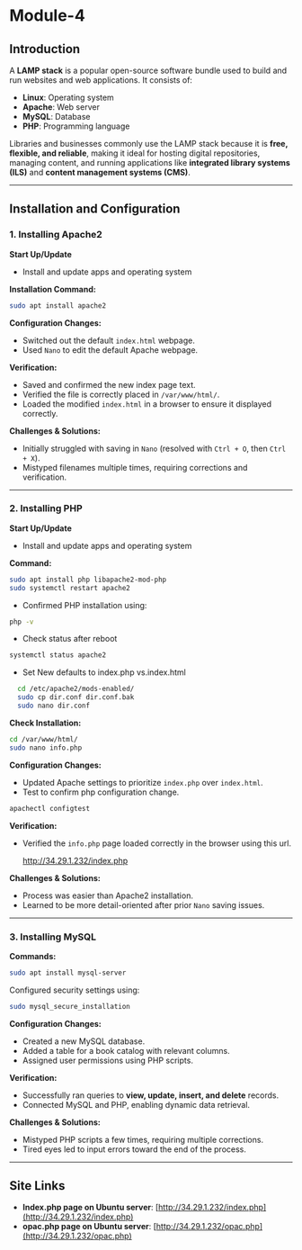 # Module-4

## Introduction

A **LAMP stack** is a popular open-source software bundle used to build and run websites and web applications. It consists of:

- **Linux**: Operating system  
- **Apache**: Web server  
- **MySQL**: Database  
- **PHP**: Programming language  

Libraries and businesses commonly use the LAMP stack because it is **free, flexible, and reliable**, making it ideal for hosting digital repositories, managing content, and running applications like **integrated library systems (ILS)** and **content management systems (CMS)**.

---

## Installation and Configuration

### 1. Installing Apache2  
**Start Up/Update**

- Install and update apps and operating system

**Installation Command:**  
```sh
sudo apt install apache2
```

**Configuration Changes:**  
- Switched out the default `index.html` webpage.  
- Used `Nano` to edit the default Apache webpage.  

**Verification:**  
- Saved and confirmed the new index page text.  
- Verified the file is correctly placed in `/var/www/html/`.  
- Loaded the modified `index.html` in a browser to ensure it displayed correctly.  

**Challenges & Solutions:**  
- Initially struggled with saving in `Nano` (resolved with `Ctrl + O`, then `Ctrl + X`).  
- Mistyped filenames multiple times, requiring corrections and verification.  

---

### 2. Installing PHP  

**Start Up/Update**

- Install and update apps and operating system

**Command:**  

```sh
sudo apt install php libapache2-mod-php
sudo systemctl restart apache2
```

- Confirmed PHP installation using:  
```sh
php -v
```

- Check status after reboot
```sh
systemctl status apache2
```
- Set New defaults to index.php vs.index.html
```sh
  cd /etc/apache2/mods-enabled/
  sudo cp dir.conf dir.conf.bak
  sudo nano dir.conf
```

**Check Installation:**
```sh
cd /var/www/html/
sudo nano info.php
```

**Configuration Changes:**  
- Updated Apache settings to prioritize `index.php` over `index.html`.  
- Test to confirm php configuration change.  
```sh
apachectl configtest
```
**Verification:** 

- Verified the `info.php` page loaded correctly in the browser using this url.
  
  http://34.29.1.232/index.php

**Challenges & Solutions:**  
- Process was easier than Apache2 installation.  
- Learned to be more detail-oriented after prior `Nano` saving issues.  

---

### 3. Installing MySQL  

**Commands:**  
```sh
sudo apt install mysql-server
```

Configured security settings using:  
```sh
sudo mysql_secure_installation
```

**Configuration Changes:**  
- Created a new MySQL database.  
- Added a table for a book catalog with relevant columns.  
- Assigned user permissions using PHP scripts.  

**Verification:**  
- Successfully ran queries to **view, update, insert, and delete** records.  
- Connected MySQL and PHP, enabling dynamic data retrieval.  

**Challenges & Solutions:**  
- Mistyped PHP scripts a few times, requiring multiple corrections.  
- Tired eyes led to input errors toward the end of the process.  

---

## Site Links

- **Index.php page on Ubuntu server**: [http://34.29.1.232/index.php](http://34.29.1.232/index.php)  
- **opac.php page on Ubuntu server**: [http://34.29.1.232/opac.php](http://34.29.1.232/opac.php)  
